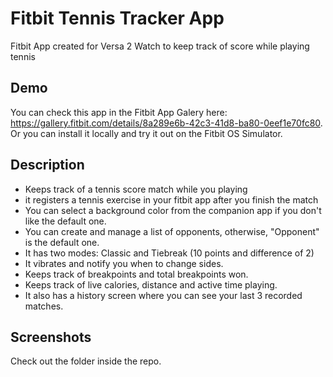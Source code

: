 # Fitbit Tennis Tracker App
Fitbit App created for Versa 2 Watch to keep track of score while playing tennis

## Demo 
You can check this app in the Fitbit App Galery here: https://gallery.fitbit.com/details/8a289e6b-42c3-41d8-ba80-0eef1e70fc80.
Or you can install it locally and try it out on the Fitbit OS Simulator.

## Description
- Keeps track of a tennis score match while you playing
- it registers a tennis exercise in your fitbit app after you finish the match
- You can select a background color from the companion app if you don't like the default one.
- You can create and manage a list of opponents, otherwise, "Opponent" is the default one.
- It has two modes: Classic and Tiebreak (10 points and difference of 2)
- It vibrates and notify you when to change sides.
- Keeps track of breakpoints and total breakpoints won.
- Keeps track of live calories, distance and active time playing.
- It also has a history screen where you can see your last 3 recorded matches.

## Screenshots
Check out the folder inside the repo.
